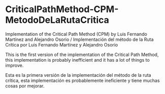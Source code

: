# CriticalPathMethod-CPM-MetodoDeLaRutaCritica
Implementation of the Critical Path Method (CPM) by Luis Fernando Martínez and Alejandro Osorio / Implementación del método de la Ruta Crítica por Luis Fernando Martínez y Alejandro Osorio

This is the first version of the implementation of the Critical Path Method, this implementation is probably inefficient
and it has a lot of things to improve.

Esta es la primera versión de la implementación del método de la ruta crítica, esta implementación es probablemente ineficiente
y tiene muchas cosas por mejorar.
